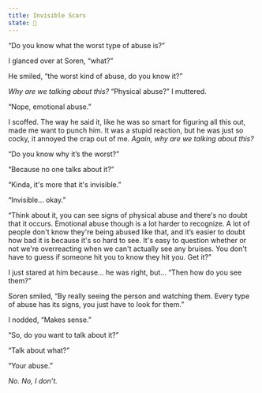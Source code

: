 ```yaml
---
title: Invisible Scars
state: 🌱
---
```

“Do you know what the worst type of abuse is?”

I glanced over at Soren, “what?”

He smiled, “the worst kind of abuse, do you know it?”

*Why are we talking about this?* “Physical abuse?” I muttered.

“Nope, emotional abuse.”

I scoffed. The way he said it, like he was so smart for figuring all this out, made me want to punch him. It was a stupid reaction, but he was just so cocky, it annoyed the crap out of me. *Again, why are we talking about this?*

“Do you know why it’s the worst?”

“Because no one talks about it?”

“Kinda, it's more that it's invisible.”

“Invisible… okay.”

“Think about it, you can see signs of physical abuse and there's no doubt that it occurs. Emotional abuse though is a lot harder to recognize. A lot of people don't know they're being abused like that, and it’s easier to doubt how bad it is because it's so hard to see. It's easy to question whether or not we're overreacting when we can't actually see any bruises. You don't have to guess if someone hit you to know they hit you. Get it?”

I just stared at him because... he was right, but… “Then how do you see them?”

Soren smiled, “By really seeing the person and watching them. Every type of abuse has its signs, you just have to look for them.”

I nodded, “Makes sense.”

“So, do you want to talk about it?”

“Talk about what?”

“Your abuse.”

*No. No, I don’t.*
